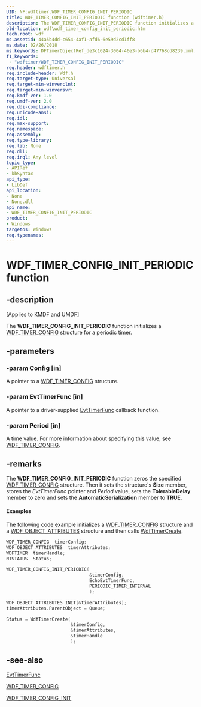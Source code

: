 ```yaml
---
UID: NF:wdftimer.WDF_TIMER_CONFIG_INIT_PERIODIC
title: WDF_TIMER_CONFIG_INIT_PERIODIC function (wdftimer.h)
description: The WDF_TIMER_CONFIG_INIT_PERIODIC function initializes a WDF_TIMER_CONFIG structure for a periodic timer.
old-location: wdf\wdf_timer_config_init_periodic.htm
tech.root: wdf
ms.assetid: 44a5b4dd-c654-4af1-afd6-6e59d2cd1ff8
ms.date: 02/26/2018
ms.keywords: DFTimerObjectRef_de3c1624-3004-46e3-b6b4-d47768cd8239.xml, WDF_TIMER_CONFIG_INIT_PERIODIC, WDF_TIMER_CONFIG_INIT_PERIODIC function, kmdf.wdf_timer_config_init_periodic, wdf.wdf_timer_config_init_periodic, wdftimer/WDF_TIMER_CONFIG_INIT_PERIODIC
f1_keywords:
 - "wdftimer/WDF_TIMER_CONFIG_INIT_PERIODIC"
req.header: wdftimer.h
req.include-header: Wdf.h
req.target-type: Universal
req.target-min-winverclnt: 
req.target-min-winversvr: 
req.kmdf-ver: 1.0
req.umdf-ver: 2.0
req.ddi-compliance: 
req.unicode-ansi: 
req.idl: 
req.max-support: 
req.namespace: 
req.assembly: 
req.type-library: 
req.lib: None
req.dll: 
req.irql: Any level
topic_type:
- APIRef
- kbSyntax
api_type:
- LibDef
api_location:
- None
- None.dll
api_name:
- WDF_TIMER_CONFIG_INIT_PERIODIC
product:
- Windows
targetos: Windows
req.typenames: 
---
```


# WDF_TIMER_CONFIG_INIT_PERIODIC function


## -description


<p class="CCE_Message">[Applies to KMDF and UMDF]</p>

The <b>WDF_TIMER_CONFIG_INIT_PERIODIC</b> function initializes a <a href="https://docs.microsoft.com/windows-hardware/drivers/ddi/wdftimer/ns-wdftimer-_wdf_timer_config">WDF_TIMER_CONFIG</a> structure for a periodic timer.


## -parameters




### -param Config [in]

A pointer to a <a href="https://docs.microsoft.com/windows-hardware/drivers/ddi/wdftimer/ns-wdftimer-_wdf_timer_config">WDF_TIMER_CONFIG</a> structure.


### -param EvtTimerFunc [in]

A pointer to a driver-supplied <a href="https://docs.microsoft.com/windows-hardware/drivers/ddi/wdftimer/nc-wdftimer-evt_wdf_timer">EvtTimerFunc</a> callback function.


### -param Period [in]

A time value. For more information about specifying this value, see <a href="https://docs.microsoft.com/windows-hardware/drivers/ddi/wdftimer/ns-wdftimer-_wdf_timer_config">WDF_TIMER_CONFIG</a>.


## -remarks



The <b>WDF_TIMER_CONFIG_INIT_PERIODIC</b> function zeros the specified <a href="https://docs.microsoft.com/windows-hardware/drivers/ddi/wdftimer/ns-wdftimer-_wdf_timer_config">WDF_TIMER_CONFIG</a> structure. Then it sets the structure's <b>Size</b> member, stores the <i>EvtTimerFunc</i> pointer and <i>Period</i> value, sets the <b>TolerableDelay</b> member to zero and sets the <b>AutomaticSerialization</b> member to <b>TRUE</b>. 


#### Examples

The following code example initializes a <a href="https://docs.microsoft.com/windows-hardware/drivers/ddi/wdftimer/ns-wdftimer-_wdf_timer_config">WDF_TIMER_CONFIG</a> structure and a <a href="https://docs.microsoft.com/windows-hardware/drivers/ddi/wdfobject/ns-wdfobject-_wdf_object_attributes">WDF_OBJECT_ATTRIBUTES</a> structure and then calls <a href="https://docs.microsoft.com/windows-hardware/drivers/ddi/wdftimer/nf-wdftimer-wdftimercreate">WdfTimerCreate</a>.

```cpp
WDF_TIMER_CONFIG  timerConfig;
WDF_OBJECT_ATTRIBUTES  timerAttributes;
WDFTIMER  timerHandle;
NTSTATUS  Status;

WDF_TIMER_CONFIG_INIT_PERIODIC(
                               &timerConfig,
                               EchoEvtTimerFunc,
                               PERIODIC_TIMER_INTERVAL
                               );

WDF_OBJECT_ATTRIBUTES_INIT(&timerAttributes);
timerAttributes.ParentObject = Queue;

Status = WdfTimerCreate(
                        &timerConfig,
                        &timerAttributes,
                        &timerHandle
                        );
```



## -see-also




<a href="https://docs.microsoft.com/windows-hardware/drivers/ddi/wdftimer/nc-wdftimer-evt_wdf_timer">EvtTimerFunc</a>



<a href="https://docs.microsoft.com/windows-hardware/drivers/ddi/wdftimer/ns-wdftimer-_wdf_timer_config">WDF_TIMER_CONFIG</a>



<a href="https://docs.microsoft.com/windows-hardware/drivers/ddi/wdftimer/nf-wdftimer-wdf_timer_config_init">WDF_TIMER_CONFIG_INIT</a>
 

 

